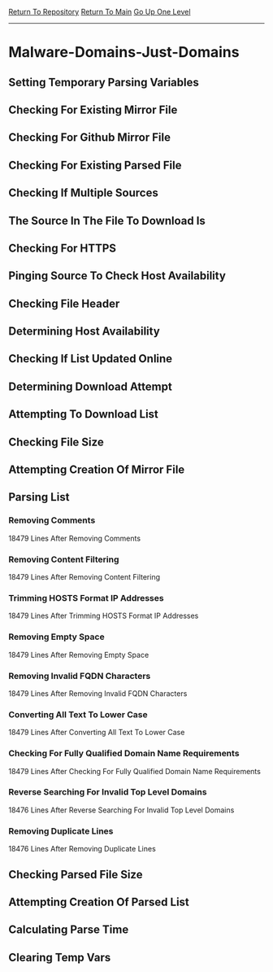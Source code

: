 [Return To Repository](https://github.com/deathbybandaid/piholeparser/)
[Return To Main](https://github.com/deathbybandaid/piholeparser/blob/master/RecentRunLogs/Mainlog.md)
[Go Up One Level](https://github.com/deathbybandaid/piholeparser/blob/master/RecentRunLogs/TopLevelScripts/30-Processing-Blacklists.md)
____________________________________
# Malware-Domains-Just-Domains
## Setting Temporary Parsing Variables
## Checking For Existing Mirror File
## Checking For Github Mirror File
## Checking For Existing Parsed File
## Checking If Multiple Sources
## The Source In The File To Download Is
## Checking For HTTPS
## Pinging Source To Check Host Availability
## Checking File Header
## Determining Host Availability
## Checking If List Updated Online
## Determining Download Attempt
## Attempting To Download List
## Checking File Size
## Attempting Creation Of Mirror File
## Parsing List
### Removing Comments
18479 Lines After Removing Comments
### Removing Content Filtering
18479 Lines After Removing Content Filtering
### Trimming HOSTS Format IP Addresses
18479 Lines After Trimming HOSTS Format IP Addresses
### Removing Empty Space
18479 Lines After Removing Empty Space
### Removing Invalid FQDN Characters
18479 Lines After Removing Invalid FQDN Characters
### Converting All Text To Lower Case
18479 Lines After Converting All Text To Lower Case
### Checking For Fully Qualified Domain Name Requirements
18479 Lines After Checking For Fully Qualified Domain Name Requirements
### Reverse Searching For Invalid Top Level Domains
18476 Lines After Reverse Searching For Invalid Top Level Domains
### Removing Duplicate Lines
18476 Lines After Removing Duplicate Lines
## Checking Parsed File Size
## Attempting Creation Of Parsed List
## Calculating Parse Time
## Clearing Temp Vars

